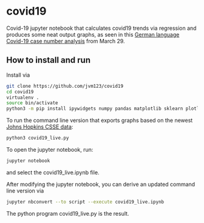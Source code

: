 # covid19
Covid-19 jupyter notebook that calculates covid19 trends via regression and produces some neat output graphs, as seen in this [German language Covid-19 case number analysis](https://borsche.de/page/bergamo#ch3) from March 29.

## How to install and run

Install via
```bash
git clone https://github.com/jvm123/covid19
cd covid19
virtualenv .
source bin/activate
python3 -m pip install ipywidgets numpy pandas matplotlib sklearn plotly
```

To run the command line version that exports graphs based on the newest [Johns Hopkins CSSE data](https://github.com/CSSEGISandData/COVID-19):
```bash
python3 covid19_live.py
```

To open the jupyter notebook, run:
```bash
jupyter notebook
```
and select the covid19_live.ipynb file.

After modifying the jupyter notebook, you can derive an updated command line version via
```bash
jupyter nbconvert --to script --execute covid19_live.ipynb
```
The python program covid19_live.py is the result.

